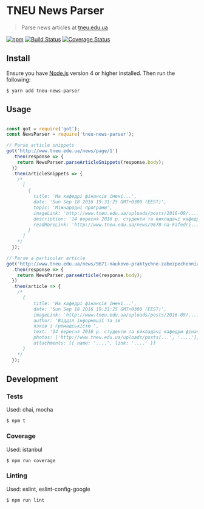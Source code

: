 # TNEU News Parser

>  Parse news articles at [tneu.edu.ua](http://www.tneu.edu.ua/news/)

[![npm](https://img.shields.io/npm/v/tneu-news-parser.svg?maxAge=2592000)](https://www.npmjs.com/package/tneu-news-parser)
[![Build Status](https://travis-ci.org/vladgolubev/tneu-news-parser.svg?branch=master)](https://travis-ci.org/vladgolubev/tneu-news-parser)
[![Coverage Status](https://coveralls.io/repos/github/vladgolubev/tneu-news-parser/badge.svg?branch=master)](https://coveralls.io/github/vladgolubev/tneu-news-parser?branch=master)

## Install

Ensure you have [Node.js](https://nodejs.org) version 4 or higher installed. Then run the following:

```
$ yarn add tneu-news-parser
```

## Usage

```javascript

const got = require('got');
const NewsParser = require('tneu-news-parser');

// Parse article snippets
got('http://www.tneu.edu.ua/news/page/1')
  .then(response => {
    return NewsParser.parseArticleSnippets(response.body);
  })
  .then(articleSnippets => {
    /*
      [
        {
          title: 'На кафедрі фінансів імені...',
          date: 'Sun Sep 18 2016 19:31:25 GMT+0300 (EEST)',
          topic: 'Міжнародні програми',
          imageLink: 'http://www.tneu.edu.ua/uploads/posts/2016-09/....',
          description: '14 вересня 2016 р. студенти та викладачі кафедри фінансів...',
          readMoreLink: 'http://www.tneu.edu.ua/news/9678-na-kafedri....'
        }
      ]
    */
  });

// Parse a particular article
got('http://www.tneu.edu.ua/news/9671-naukovo-praktychne-zabezpechennia.html')
  .then(response => {
    return NewsParser.parseArticle(response.body);
  })
  .then(article => {
    /*
      {
          title: 'На кафедрі фінансів імені...',
          date: 'Sun Sep 18 2016 19:31:25 GMT+0300 (EEST)',
          imageLink: 'http://www.tneu.edu.ua/uploads/posts/2016-09/....',
          author: 'Відділ інформації та зв'
          язків з громадськістю ',
          text: '14 вересня 2016 р. студенти та викладачі кафедри фінансів...',
          photos: ['http://www.tneu.edu.ua/uploads/posts/...', '....'],
          attachments: [{ name: '....', link: '....' }]
      }
    */
  });

```

## Development

### Tests

Used: chai, mocha

```
$ npm t
```

### Coverage

Used: istanbul

```
$ npm run coverage
```

### Linting

Used: eslint, eslint-config-google

```
$ npm run lint
```

